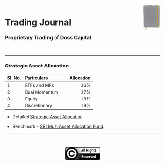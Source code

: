 <img alt="Trading Journal Logo" src="files/trading_journal_logo.svg" width="10.8%" align="right">

# <a id="jrnl"> Trading Journal </a>
### Proprietary Trading of Doss Capital

</br>

---

### **Strategic Asset Allocation**

| Sl. No.  | Particulars                        |&nbsp; &nbsp;  Allocation |
|:---------|:-----------------------------------|-------------------------:|
| 1        |  ETFs and MFs                      |                      36% |
| 2        |  Dual Momentum      &nbsp;         |                      27% |
| 3        |  Equity                            |                      18% |
| 4        |  Discretionary                     |                      19% |

- Detailed [Strategic Asset Allocation](saa.md).

- Benchmark - [SBI Multi Asset Allocation Fund](https://www.valueresearchonline.com/funds/17657/sbi-multi-asset-allocation-fund-direct-plan/).</br>

---

</br>

<p align="center">
<img alt="All Rights Reserved Logo" src="files/all_rights_reserved_logo.svg" width="113">
</p>
